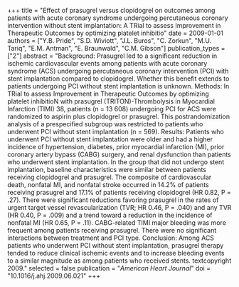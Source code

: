 +++
title = "Effect of prasugrel versus clopidogrel on outcomes among patients with acute coronary syndrome undergoing percutaneous coronary intervention without stent implantation: A TRial to assess Improvement in Therapeutic Outcomes by optimizing platelet inhibitio"
date = 2009-01-01
authors = ["Y.B. Pride", "S.D. Wiviott", "J.L. Buros", "C. Zorkun", "M.U. Tariq", "E.M. Antman", "E. Braunwald", "C.M. Gibson"]
publication_types = ["2"]
abstract = "Background: Prasugrel led to a significant reduction in ischemic cardiovascular events among patients with acute coronary syndrome (ACS) undergoing percutaneous coronary intervention (PCI) with stent implantation compared to clopidogrel. Whether this benefit extends to patients undergoing PCI without stent implantation is unknown. Methods: In TRial to assess Improvement in Therapeutic Outcomes by optimizing platelet inhibitioN with prasugrel (TRITON)-Thrombolysis in Myocardial Infarction (TIMI) 38, patients (n = 13 608) undergoing PCI for ACS were randomized to aspirin plus clopidogrel or prasugrel. This postrandomization analysis of a prespecified subgroup was restricted to patients who underwent PCI without stent implantation (n = 569). Results: Patients who underwent PCI without stent implantation were older and had a higher incidence of hypertension, diabetes, prior myocardial infarction (MI), prior coronary artery bypass (CABG) surgery, and renal dysfunction than patients who underwent stent implantation. In the group that did not undergo stent implantation, baseline characteristics were similar between patients receiving clopidogrel and prasugrel. The composite of cardiovascular death, nonfatal MI, and nonfatal stroke occurred in 14.2% of patients receiving prasugrel and 17.1% of patients receiving clopidogrel (HR 0.82, P = .27). There were significant reductions favoring prasugrel in the rates of urgent target vessel revascularization (TVR; HR 0.46, P = .040) and any TVR (HR 0.40, P = .009) and a trend toward a reduction in the incidence of nonfatal MI (HR 0.65, P = .11). CABG-related TIMI major bleeding was more frequent among patients receiving prasugrel. There were no significant interactions between treatment and PCI type. Conclusion: Among ACS patients who underwent PCI without stent implantation, prasugrel therapy tended to reduce clinical ischemic events and to increase bleeding events to a similar magnitude as among patients who received stents. textcopyright 2009."
selected = false
publication = "*American Heart Journal*"
doi = "10.1016/j.ahj.2009.06.021"
+++

